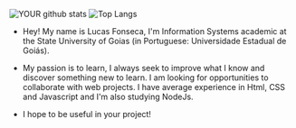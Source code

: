 ![YOUR github stats](https://github-readme-stats.vercel.app/api?username=LucasOFonseca&show_icons=true&theme=radical)
![Top Langs](https://github-readme-stats.vercel.app/api/top-langs/?username=LucasOFonseca&layout=compact&show_icons=true&theme=radical)

- Hey! My name is Lucas Fonseca, I'm Information Systems academic at the State University of Goias (in Portuguese: Universidade Estadual de Goiás).

- My passion is to learn, I always seek to improve what I know and discover something new to learn. I am looking for opportunities to collaborate with web projects. I have average experience in Html, CSS and Javascript and I'm also studying NodeJs.

- I hope to be useful in your project!
<!---
LucasOFonseca/LucasOFonseca is a ✨ special ✨ repository because its `README.md` (this file) appears on your GitHub profile.
You can click the Preview link to take a look at your changes.
--->
